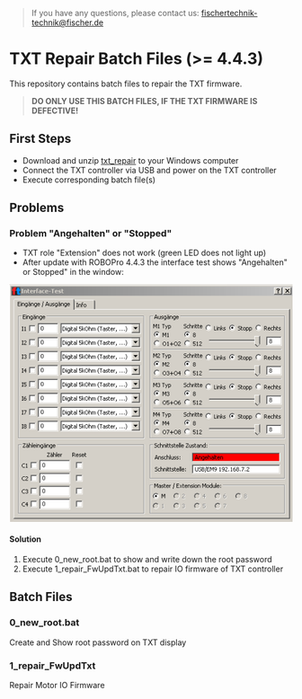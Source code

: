 > If you have any questions, please contact us: fischertechnik-technik@fischer.de

# TXT Repair Batch Files (>= 4.4.3)
This repository contains batch files to repair the TXT firmware.

> **DO ONLY USE THIS BATCH FILES, IF THE TXT FIRMWARE IS DEFECTIVE!**

## First Steps
- Download and unzip [txt_repair](https://github.com/fischertechnikGmbH/txt_repair/archive/master.zip) to your Windows computer
- Connect the TXT controller via USB and power on the TXT controller
- Execute corresponding batch file(s) 

## Problems
### Problem "Angehalten" or "Stopped"
- TXT role "Extension" does not work (green LED does not light up)
- After update with ROBOPro 4.4.3 the interface test shows "Angehalten" or Stopped" in the window:

![interfacetest](docs/interfacetest.PNG)

#### Solution
1. Execute 0_new_root.bat to show and write down the root password
2. Execute 1_repair_FwUpdTxt.bat to repair IO firmware of TXT controller

## Batch Files
### 0_new_root.bat
Create and Show root password on TXT display

### 1_repair_FwUpdTxt
Repair Motor IO Firmware
